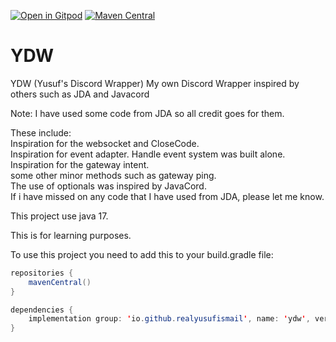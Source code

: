 [![Open in Gitpod](https://gitpod.io/button/open-in-gitpod.svg)](https://gitpod.io/#https://github.com/RealYusufIsmail/YDW)
[![Maven Central](https://maven-badges.herokuapp.com/maven-central/io.github.realyusufismail/ydw/badge.svg)](https://maven-badges.herokuapp.com/maven-central/realyusufismail/ydw)

# YDW
YDW (Yusuf's Discord Wrapper) My own Discord Wrapper inspired by others such as JDA and Javacord

Note: I have used some code from JDA so all credit goes for them.

These include:
<br>
Inspiration for the websocket and CloseCode.
<br>
Inspiration for event adapter. Handle event system was built alone.
<br>
Inspiration for the gateway intent.
<br>
some other minor methods such as gateway ping.
<br>
The use of optionals was inspired by JavaCord.
<br>
If i have missed on any code that I have used from JDA, please let me know.

This project use java 17.

This is for learning purposes.

To use this project you need to add this to your build.gradle file:

```java
repositories {
    mavenCentral()
}

dependencies {
    implementation group: 'io.github.realyusufismail', name: 'ydw', version: '0.0.1'
}
```

